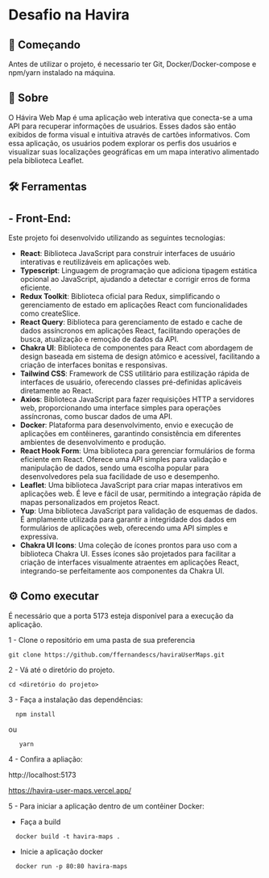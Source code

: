 # Desafio na Havira

## 🚀 Começando

Antes de utilizar o projeto, é necessario ter Git, Docker/Docker-compose e npm/yarn instalado na máquina.

## 📃 Sobre
  <p>
O Hávira Web Map é uma aplicação web interativa que conecta-se a uma API para recuperar informações de usuários. Esses dados são então exibidos de forma visual e intuitiva através de cartões informativos. Com essa aplicação, os usuários podem explorar os perfis dos usuários e visualizar suas localizações geográficas em um mapa interativo alimentado pela biblioteca Leaflet.  </p>


## 🛠️ Ferramentas

## - Front-End:
Este projeto foi desenvolvido utilizando as seguintes tecnologias:

  - **React**: Biblioteca JavaScript para construir interfaces de usuário interativas e reutilizáveis em aplicações web.
  - **Typescript**: Linguagem de programação que adiciona tipagem estática opcional ao JavaScript, ajudando a detectar e corrigir erros de forma eficiente.
  - **Redux Toolkit**: Biblioteca oficial para Redux, simplificando o gerenciamento de estado em aplicações React com funcionalidades como createSlice.
  - **React Query**: Biblioteca para gerenciamento de estado e cache de dados assíncronos em aplicações React, facilitando operações de busca, atualização e remoção de dados da API.
  - **Chakra UI**: Biblioteca de componentes para React com abordagem de design baseada em sistema de design atômico e acessível, facilitando a criação de interfaces bonitas e responsivas.
  - **Tailwind CSS**: Framework de CSS utilitário para estilização rápida de interfaces de usuário, oferecendo classes pré-definidas aplicáveis diretamente ao React.
  - **Axios**: Biblioteca JavaScript para fazer requisições HTTP a servidores web, proporcionando uma interface simples para operações assíncronas, como buscar dados de uma API.
  - **Docker**: Plataforma para desenvolvimento, envio e execução de aplicações em contêineres, garantindo consistência em diferentes ambientes de desenvolvimento e produção.
  - **React Hook Form**: Uma biblioteca para gerenciar formulários de forma eficiente em React. Oferece uma API simples para validação e manipulação de dados, sendo uma escolha popular para desenvolvedores pela sua facilidade de uso e desempenho.
  - **Leaflet**: Uma biblioteca JavaScript para criar mapas interativos em aplicações web. É leve e fácil de usar, permitindo a integração rápida de mapas personalizados em projetos React.
  - **Yup**: Uma biblioteca JavaScript para validação de esquemas de dados. É amplamente utilizada para garantir a integridade dos dados em formulários de aplicações web, oferecendo uma API simples e expressiva.
  - **Chakra UI Icons**: Uma coleção de ícones prontos para uso com a biblioteca Chakra UI. Esses ícones são projetados para facilitar a criação de interfaces visualmente atraentes em aplicações React, integrando-se perfeitamente aos componentes da Chakra UI.

## ⚙️ Como executar

É necessário que a porta 5173 esteja disponível para a execução da aplicação.

1 - Clone o repositório em uma pasta de sua preferencia 
```
git clone https://github.com/ffernandescs/haviraUserMaps.git
```
2 - Vá até o diretório do projeto.
```
cd <diretório do projeto>
```
3 - Faça a instalação das dependências:
```
  npm install
```
  ou
```
   yarn
```
4 - Confira a apliação:

http://localhost:5173

https://havira-user-maps.vercel.app/

5 - Para iniciar a aplicação dentro de um contêiner Docker:

- Faça a build
```
  docker build -t havira-maps . 
```
- Inicie a aplicação docker
```
  docker run -p 80:80 havira-maps
```
